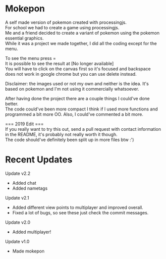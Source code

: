 # Mokepon
A self made version of pokemon created with processingjs.  
For school we had to create a game using processingjs.  
Me and a friend decided to create a variant of pokemon using the pokemon essential graphics.  
While it was a project we made together, I did all the coding except for the menu.  

To see the menu press =  
It is possible to see the result at [No longer available]  
You will have to click on the canvas first so it's focused and backspace does not work in google chrome but you can use delete instead.  



Disclaimer: the images used or not my own and neither is the idea. It's based on pokemon and I'm not using it commercially whatsoever.  

After having done the project there are a couple things I could've done better.   
 The code could've been more compact I think if I used more functions and programmed a bit more OO.
 Also, I could've commented a bit more.  
   
 === 2019 Edit ===  
 If you really want to try this out, send a pull request with contact information in the README, it's probably not really worth it though.  
 The code should've definitely been split up in more files btw :')

# Recent Updates
Update v2.2
- Added chat
- Added nametags

Update v2.1
- Added different view points to multiplayer and improved overall.
- Fixed a lot of bugs, so see these just check the commit messages.

Update v2.0
- Added multiplayer!

Update v1.0
- Made mokepon
